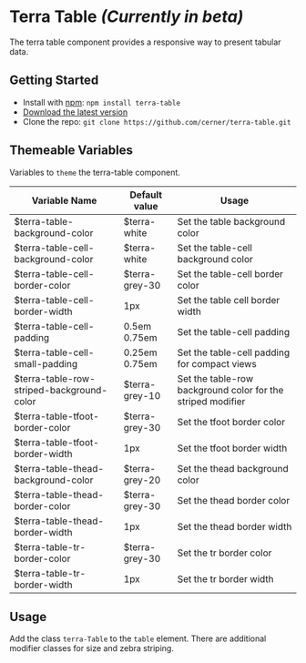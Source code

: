 # Terra Table _(Currently in beta)_

The terra table component provides a responsive way to present tabular data.

## Getting Started

- Install with [npm](https://www.npmjs.com): `npm install terra-table`
- [Download the latest version](https://github.com/cerner/terra-table/archive/master.zip)
- Clone the repo: `git clone https://github.com/cerner/terra-table.git`

## Themeable Variables

Variables to `theme` the terra-table component.

| Variable Name                             | Default value  | Usage                                                       |
|-------------------------------------------|----------------|-------------------------------------------------------------|
| $terra-table-background-color             | $terra-white   | Set the table background color                              |
| $terra-table-cell-background-color        | $terra-white   | Set the table-cell background color                         |
| $terra-table-cell-border-color            | $terra-grey-30 | Set the table-cell border color                             |
| $terra-table-cell-border-width            | 1px            | Set the table cell border width                             |
| $terra-table-cell-padding                 | 0.5em 0.75em   | Set the table-cell padding                                  |
| $terra-table-cell-small-padding           | 0.25em 0.75em  | Set the table-cell padding for compact views                |
| $terra-table-row-striped-background-color | $terra-grey-10 | Set the table-row background color for the striped modifier |
| $terra-table-tfoot-border-color           | $terra-grey-30 | Set the tfoot border color                                  |
| $terra-table-tfoot-border-width           | 1px            | Set the tfoot border width                                  |
| $terra-table-thead-background-color       | $terra-grey-20 | Set the thead background color                              |
| $terra-table-thead-border-color           | $terra-grey-30 | Set the thead border color                                  |
| $terra-table-thead-border-width           | 1px            | Set the thead border width                                  |
| $terra-table-tr-border-color              | $terra-grey-30 | Set the tr border color                                     |
| $terra-table-tr-border-width              | 1px            | Set the tr border width                                     |

## Usage

Add the class `terra-Table` to the `table` element.
There are additional modifier classes for size and zebra striping.
